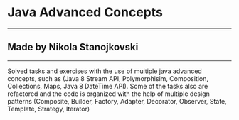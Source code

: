 # Java Advanced Concepts
-----------------------------------------------------------------------------------
## Made by Nikola Stanojkovski
-----------------------------------------------------------------------------------

Solved tasks and exercises with the use of multiple java advanced concepts, such as (Java 8 Stream API, Polymorphisim, Composition, Collections, Maps, Java 8 DateTime API). Some of the tasks also are refactored and the code is organized with the help of multiple design patterns (Composite, Builder, Factory, Adapter, Decorator, Observer, State, Template, Strategy, Iterator)
